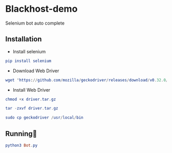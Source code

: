 # Blackhost-demo
Selenium bot auto complete

## **Installation**

- Install selenium
```elm
pip install selenium
```

- Download Web Driver
```elm
wget 'https://github.com/mozilla/geckodriver/releases/download/v0.32.0/geckodriver-v0.32.0-linux64.tar.gz' -O driver.tar.gz
```
- Install Web Driver

```elm
chmod +x driver.tar.gz
```
```elm
tar -zxvf driver.tar.gz 
```
```elm
sudo cp geckodriver /usr/local/bin
```
## **Running🚀**
```elm
python3 Bot.py
```
